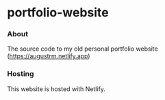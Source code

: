 # portfolio-website

### About
The source code to my old personal portfolio website (https://augustrm.netlify.app) <br />

### Hosting
This website is hosted with Netlify.
